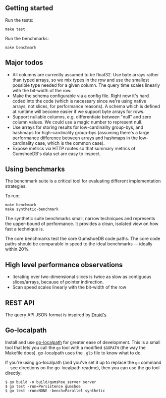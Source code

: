 Getting started
---------------

Run the tests:

    make test

Run the benchmarks:

    make benchmark

Major todos
-----------
* All columns are currently assumed to be float32. Use byte arrays rather than typed arrays, so we mix types
  in the row and use the smallest possible type needed for a given column. The query time scales linearly with
  the bit-width of the row.
* Make the schema configurable via a config file. Right now it's hard coded into the code (which is necessary
  since we're using native arrays, not slices, for performance reasons). A schema which is defined at runtime
  will become easier if we support byte arrays for rows.
* Support nullable columns, e.g. differentiate between "null" and zero column values. We could use a magic
  number to represent null.
* Use arrays for storing results for low-cardinality group-bys, and hashmaps for high-cardinality group-bys
  (assuming there's a large performance difference between arrays and hashmaps in the low-cardinality case,
  which is the common case).
* Expose metrics via HTTP routes so that summary metrics of GumshoeDB's data set are easy to inspect.

Using benchmarks
----------------
The benchmark suite is a critical tool for evaluating different implementation strategies.

To run:

    make benchmark
    make synthetic-benchmark

The synthetic suite benchmarks small, narrow techniques and represents the upper-bound of performance. It
provides a clean, isolated view on how fast a technique is.

The core benchmarks test the core GumshoeDB code paths. The core code paths should be comparable in speed to
the ideal benchmarks -- ideally within 20%.

High level performance observations
-----------------------------------
* Iterating over two-dimensional slices is twice as slow as contiguous slices/arrays, because of pointer
  indirection.
* Scan speed scales linearly with the bit-width of the row

REST API
--------
The query API JSON format is inspired by [Druid's](https://github.com/metamx/druid/wiki/Querying).

Go-localpath
------------
Install and use [go-localpath](https://github.com/cespare/go-localpath) for greater ease of development. This
is a small tool that lets you call the `go` tool with a modified `$GOPATH` (the way the Makefile does).
go-localpath uses the `.glp` file to know what to do.

If you're using go-localpath (and you've set it up to replace the `go` command -- see directions on the
go-localpath readme), then you can use the go tool directly:

    $ go build -o build/gumshoe_server server
    $ go test -run=Persistence gumshoe
    $ go test -run=NONE -bench=Parallel synthetic
